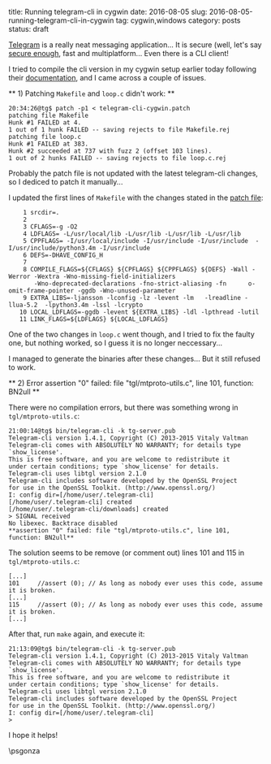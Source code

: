 title: Running telegram-cli in cygwin
date: 2016-08-05
slug: 2016-08-05-running-telegram-cli-in-cygwin
tag: cygwin,windows
category: posts
status: draft

[Telegram](https://telegram.org/) is a really neat messaging application... It is secure (well, let's say [secure enough](http://security.stackexchange.com/questions/49782/is-telegram-secure#49802), fast and multiplatform... Even there is a CLI client!

I tried to compile the cli version in my cygwin setup earlier today following their [documentation](https://github.com/vysheng/tg/blob/master/README-Cygwin.md), and I came across a couple of issues.

** 1) Patching `Makefile` and `loop.c` didn't work:  **

```
20:34:26@tg$ patch -p1 < telegram-cli-cygwin.patch
patching file Makefile
Hunk #1 FAILED at 4.
1 out of 1 hunk FAILED -- saving rejects to file Makefile.rej
patching file loop.c
Hunk #1 FAILED at 383.
Hunk #2 succeeded at 737 with fuzz 2 (offset 103 lines).
1 out of 2 hunks FAILED -- saving rejects to file loop.c.rej
```

Probably the patch file is not updated with the latest telegram-cli changes, so I dediced to patch it manually...

I updated the first lines of `Makefile` with the changes stated in the [patch file](https://gist.github.com/ied206/d774a445f36004d263ab):

```
    1 srcdir=.
    2
    3 CFLAGS=-g -O2
    4 LDFLAGS= -L/usr/local/lib -L/usr/lib -L/usr/lib -L/usr/lib
    5 CPPFLAGS= -I/usr/local/include -I/usr/include -I/usr/include  -I/usr/include/python3.4m -I/usr/include
    6 DEFS=-DHAVE_CONFIG_H
    7
    8 COMPILE_FLAGS=${CFLAGS} ${CPFLAGS} ${CPPFLAGS} ${DEFS} -Wall -Werror -Wextra -Wno-missing-field-initializers 
       -Wno-deprecated-declarations -fno-strict-aliasing -fn      o-omit-frame-pointer -ggdb -Wno-unused-parameter
    9 EXTRA_LIBS=-ljansson -lconfig -lz -levent -lm   -lreadline -llua-5.2  -lpython3.4m -lssl -lcrypto
   10 LOCAL_LDFLAGS=-ggdb -levent ${EXTRA_LIBS} -ldl -lpthread -lutil
   11 LINK_FLAGS=${LDFLAGS} ${LOCAL_LDFLAGS}
```

One of the two changes in `loop.c` went though, and I tried to fix the faulty one, but nothing worked, so I guess it is no longer neccessary... 

I managed to generate the binaries after these changes... But it still refused to work.

** 2) Error assertion "0" failed: file "tgl/mtproto-utils.c", line 101, function: BN2ull **

There were no compilation errors, but there was something wrong in `tgl/mtproto-utils.c`:

```
21:00:14@tg$ bin/telegram-cli -k tg-server.pub
Telegram-cli version 1.4.1, Copyright (C) 2013-2015 Vitaly Valtman
Telegram-cli comes with ABSOLUTELY NO WARRANTY; for details type `show_license'.
This is free software, and you are welcome to redistribute it
under certain conditions; type `show_license' for details.
Telegram-cli uses libtgl version 2.1.0
Telegram-cli includes software developed by the OpenSSL Project
for use in the OpenSSL Toolkit. (http://www.openssl.org/)
I: config dir=[/home/user/.telegram-cli]
[/home/user/.telegram-cli] created
[/home/user/.telegram-cli/downloads] created
> SIGNAL received
No libexec. Backtrace disabled
**assertion "0" failed: file "tgl/mtproto-utils.c", line 101, function: BN2ull**
```

The solution seems to be remove (or comment out) lines 101 and 115 in `tgl/mtproto-utils.c`:

```
[...]
101     //assert (0); // As long as nobody ever uses this code, assume it is broken.
[...]
115     //assert (0); // As long as nobody ever uses this code, assume it is broken.
[...]
```

After that, run `make` again, and execute it:

```
21:13:09@tg$ bin/telegram-cli -k tg-server.pub
Telegram-cli version 1.4.1, Copyright (C) 2013-2015 Vitaly Valtman
Telegram-cli comes with ABSOLUTELY NO WARRANTY; for details type `show_license'.
This is free software, and you are welcome to redistribute it
under certain conditions; type `show_license' for details.
Telegram-cli uses libtgl version 2.1.0
Telegram-cli includes software developed by the OpenSSL Project
for use in the OpenSSL Toolkit. (http://www.openssl.org/)
I: config dir=[/home/user/.telegram-cli]
>
```

I hope it helps!

\\psgonza
